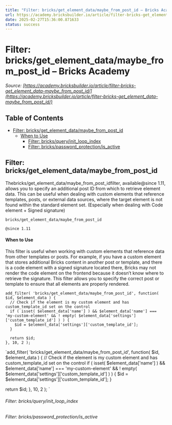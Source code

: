 ```yaml
---
title: "Filter: bricks/get_element_data/maybe_from_post_id – Bricks Academy"
url: https://academy.bricksbuilder.io/article/filter-bricks-get_element_data-maybe_from_post_id/
date: 2025-02-27T15:36:00.871633
status: success
---
```


# Filter: bricks/get_element_data/maybe_from_post_id – Bricks Academy

*Source: [https://academy.bricksbuilder.io/article/filter-bricks-get_element_data-maybe_from_post_id/](https://academy.bricksbuilder.io/article/filter-bricks-get_element_data-maybe_from_post_id/)*

## Table of Contents

- [Filter: bricks/get_element_data/maybe_from_post_id](#filter-bricksgetelementdatamaybefrompostid)
    - [When to Use](#when-to-use)
        - [Filter: bricks/query/init_loop_index](#filter-bricksqueryinitloopindex)
        - [Filter: bricks/password_protection/is_active](#filter-brickspasswordprotectionisactive)

## Filter: bricks/get_element_data/maybe_from_post_id

Thebricks/get_element_data/maybe_from_post_idfilter, available@since 1.11, allows you to specify an additional post ID from which to retrieve element data. This can be useful when dealing with custom elements that reference templates, posts, or external data sources, where the target element is not found within the standard element set. (Especially when dealing with Code element + Signed signature)

`bricks/get_element_data/maybe_from_post_id`

`@since 1.11`

#### When to Use

This filter is useful when working with custom elements that reference data from other templates or posts. For example, if you have a custom element that stores additional Bricks content in another post or template, and there is a code element with a signed signature located there, Bricks may not render the code element on the frontend because it doesn’t know where to retrieve the signature. This filter allows you to specify the correct post or template to ensure that all elements are properly rendered.

```
add_filter( 'bricks/get_element_data/maybe_from_post_id', function( $id, $element_data ) {
  // Check if the element is my custom element and has custom_template_id set on the control
  if ( isset( $element_data['name'] ) && $element_data['name'] === 'my-custom-element' && ! empty( $element_data['settings']['custom_template_id'] ) ) {
    $id = $element_data['settings']['custom_template_id'];
  }

  return $id;
}, 10, 2 );

```

`add_filter( 'bricks/get_element_data/maybe_from_post_id', function( $id, $element_data ) {
  // Check if the element is my custom element and has custom_template_id set on the control
  if ( isset( $element_data['name'] ) && $element_data['name'] === 'my-custom-element' && ! empty( $element_data['settings']['custom_template_id'] ) ) {
    $id = $element_data['settings']['custom_template_id'];
  }

  return $id;
}, 10, 2 );
`

###### Filter: bricks/query/init_loop_index

###### Filter: bricks/password_protection/is_active

